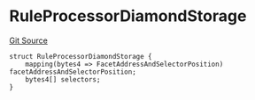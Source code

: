 # RuleProcessorDiamondStorage
[Git Source](https://github.com/thrackle-io/tron/blob/d9139140f50076b996b790d1128c5e2182de1d13/src/protocol/economic/ruleProcessor/RuleProcessorDiamondLib.sol)


```solidity
struct RuleProcessorDiamondStorage {
    mapping(bytes4 => FacetAddressAndSelectorPosition) facetAddressAndSelectorPosition;
    bytes4[] selectors;
}
```


